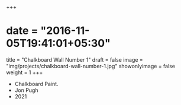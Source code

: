 +++
# date = "2016-11-05T19:41:01+05:30"
title = "Chalkboard Wall Number 1"
draft = false
image = "img/projects/chalkboard-wall-number-1.jpg"
showonlyimage = false
weight = 1
+++

- Chalkboard Paint.
- Jon Pugh
- 2021